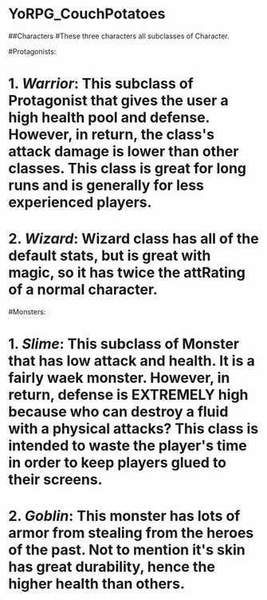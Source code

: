 # YoRPG_CouchPotatoes

##Characters
#These three characters all subclasses of Character.

#Protagonists:
   # 1. *Warrior*: This subclass of Protagonist that gives the user a high health pool and defense. However, in return, the                         class's attack damage is lower than other classes. This class is great for long runs and is generally for                      less experienced players.
   # 2. *Wizard*: Wizard class has all of the default stats, but is great with magic, so it has twice the attRating of a normal character.


#Monsters:
   # 1. *Slime*: This subclass of Monster that has low attack and health. It is a fairly waek monster. However, in return,                       defense is EXTREMELY high because who can destroy a fluid with a physical attacks? This class is intended to waste the player's time in order to keep players glued to their screens.
   # 2. *Goblin*: This monster has lots of armor from stealing from the heroes of the past. Not to mention it's skin has great durability, hence the higher health than others.
